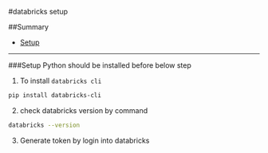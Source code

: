 #databricks setup

##Summary
- [Setup](#Setup)

***
###Setup
Python should be installed before below step
1. To install ```databricks cli```
```bash
pip install databricks-cli
```
2. check databricks version by command 
```bash
databricks --version
```
3. Generate token by login into databricks
